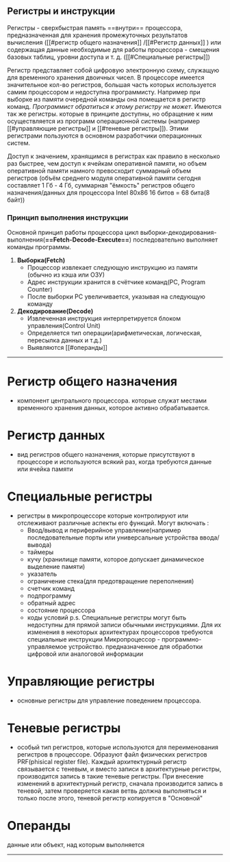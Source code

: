 ## Регистры и инструкции

Регистры - сверхбыстрая память ==внутри== процессора, предназначенная для хранения промежуточных результатов вычисления ([[#регистр общего назначения]] /[[#Регистр данных]] ) или содержащая данные необходимые для работы процессора - смещения базовых таблиц, уровни доступа и т. д. ([[#Специальные регистры]])

Регистр представляет собой цифровую электронную схему, служащую для временного хранения двоичных чисел. В процессоре имеется значительное кол-во регистров, большая часть которых используется самим процессором и недоступна программисту. Например при выборке из памяти очередной команды она помещается в регистр команд. *Программист обратиться к этому регистру не может*. Имеются так же регистры. которые в принципе доступны, но обращение к ним осуществляется из программ операционной системы (например [[#управляющие регистры]] и [[#теневые регистры]]). Этими регистрами пользуются в основном разработчики операционных систем.

Доступ к значением, хранящимся в регистрах как правило в несколько раз быстрее, чем доступ к ячейкам оперативной памяти, но объем оперативной памяти намного превосходит суммарный объем регистров (объём среднего модуля оперативной памяти сегодня составляет 1 Гб - 4 Гб, суммарная "ёмкость" регистров общего назначения/данных для процессора Intel 80x86 16 битов = 68 бита(8 байт))

### Принцип выполнения инструкции 
Основной принцип работы процессора цикл выборки-декодирования-выполнения(**==Fetch-Decode-Execute==**) последовательно выполняет команды программы. 

1. **Выборка(Fetch)**
	- Процессор извлекает следующую инструкцию из памяти (обычно из кэша или ОЗУ)
	- Адрес инструкции хранится в счётчике команд(PC, Program Counter)
	- После выборки PC увеличивается, указывая на следующую команду
2. **Декодирование(Decode)**
	- Извлеченная инструкция интерпретируется блоком управления(Control Unit)
	- Определяется тип операции(арифметическая, логическая, пересылка данных и т.д.)
	- Выявляются [[#операнды]]



---
# Регистр общего назначения
- компонент центрального процессора. которые служат местами временного хранения данных, которое активно обрабатывается. 

# Регистр данных 
-  вид регистров общего назначения, которые присутствуют в процессоре и используются всякий раз, когда требуются данные или ячейка памяти

# Специальные регистры
- регистры в микропроцессоре которые контролируют или отслеживают различные аспекты его функций. 
	Могут включать : 
	- Ввод/вывод и периферийное управление(например последовательные порты или универсальные устройства ввода/вывода)
	- таймеры
	- кучу (хранилище памяти, которое допускает динамическое выделение памяти)
	- указатель
	- ограничение стека(для предотвращение переполнения)
	- счетчик команд
	- подпрограмму
	- обратный адрес
	- состояние процессора
	- коды условий
	p.s. Специальные регистры могут быть недоступны для прямой записи обычными инструкциями. Для их изменения в некоторых архитектурах процессоров требуются специальные инструкции
		Микропроцессор - программно-управляемое устройство. предназначенное для обработки цифровой или аналоговой информации 

# Управляющие регистры
- основные регистры для управление поведением процессора.


# Теневые регистры
- особый тип регистров, которые используются для переименования регистров в процессоре. Образуют файл физических регистров PRF(phisical register file). Каждый архитектурный регистр связывается с теневым, и вместо записи в архитектурные регистры, производится запись в такие теневые регистры. При внесение изменений в архитектурный регистр, сначала производится запись в теневой, затем проверяется какая ветвь должна выполняться и только после этого, теневой регистр копируется в "Основной"


# Операнды 
данные или объект, над которым выполняется 

---

